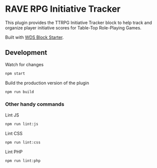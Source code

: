 # RAVE RPG Initiative Tracker

This plugin provides the TTRPG Initiative Tracker block to help track and organize player initiative scores for Table-Top Role-Playing Games.

Built with [WDS Block Starter](https://github.com/WebDevStudios/wds-block-starter).

## Development

Watch for changes

```bash
npm start
```

Build the production version of the plugin

```bash
npm run build
```

### Other handy commands

Lint JS

```bash
npm run lint:js
```

Lint CSS

```bash
npm run lint:css
```

Lint PHP

```bash
npm run lint:php
```
